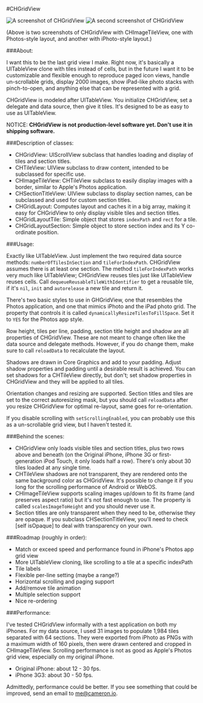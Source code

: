 #CHGridView

![A screenshot of CHGridView](http://cameron.io/files/CHGridView-sizedToGrid.png) ![A second screenshot of CHGridView](http://cameron.io/files/CHGridView-centered.png)

(Above is two screenshots of CHGridView with CHImageTileView, one with Photos-style layout, and another with iPhoto-style layout.)

###About:

I want this to be the last grid view I make. Right now, it's basically a UITableView clone with tiles instead of cells, but in the future I want it to be customizable and flexible enough to reproduce paged icon views, handle un-scrollable grids, display 2000 images, show iPad-like photo stacks with pinch-to-open, and anything else that can be represented with a grid.

CHGridView is modeled after UITableView. You initialize CHGridView, set a delegate and data source, then give it tiles. It's designed to be as easy to use as UITableView.

NOTICE: **CHGridView is not production-level software yet. Don't use it in shipping software.**

###Description of classes:

- CHGridView: UIScrollView subclass that handles loading and display of tiles and section titles.
- CHTileView: UIView subclass to draw content, intended to be subclassed for specific use.
- CHImageTileView: CHTileView subclass to easily display images with a border, similar to Apple's Photos application.
- CHSectionTitleView: UIView subclass to display section names, can be subclassed and used for custom section titles.
- CHGridLayout: Computes layout and caches it in a big array, making it easy for CHGridView to only display visible tiles and section titles.
- CHGridLayoutTile: Simple object that stores `indexPath` and `rect` for a tile.
- CHGridLayoutSection: Simple object to store section index and its Y co-ordinate position.

###Usage:

Exactly like UITableView. Just implement the two required data source methods: `numberOfTilesInSection` and `tileForIndexPath`. CHGridView assumes there is at least one section. The method `tileForIndexPath` works very much like UITableView; CHGridView reuses tiles just like UITableView reuses cells. Call `dequeueReusableTileWithIdentifier` to get a reusable tile, if it's `nil`, `init` and `autorelease` a new tile and return it.

There's two basic styles to use in GHGridView, one that resembles the Photos application, and one that mimics iPhoto and the iPad photo grid. The property that controls it is called `dynamicallyResizeTilesToFillSpace`. Set it to `YES` for the  Photos app style.

Row height, tiles per line, padding, section title height and shadow are all properties of CHGridView. These are not meant to change often like the data source and delegate methods. However, if you do change them, make sure to call `reloadData` to recalculate the layout.

Shadows are drawn in Core Graphics and add to your padding. Adjust shadow properties and padding until a desirable result is achieved. You can set shadows for a CHTileView directly, but don't; set shadow properties in CHGridView and they will be applied to all tiles.

Orientation changes and resizing are supported. Section titles and tiles are set to the correct autoresizing mask, but you should call `reloadData` after you resize CHGridView for optimal re-layout, same goes for re-orientation.

If you disable scrolling with `setScrollingEnabled`, you can probably use this as a un-scrollable grid view, but I haven't tested it.

###Behind the scenes:

- CHGridView only loads visible tiles and section titles, plus two rows above and beneath (on the Original iPhone, iPhone 3G or first-generation iPod Touch, it only loads half a row). There's only about 30 tiles loaded at any single time.
- CHTileView shadows are not transparent, they are rendered onto the same background color as CHGridView. It's possible to change it if you long for the scrolling performance of Android or WebOS.
- CHImageTileView supports scaling images up/down to fit its frame (and preserves aspect ratio) but it's not fast enough to use. The property is called `scalesImageToHeight` and you should never use it.
- Section titles are only transparent when they need to be, otherwise they are opaque. If you subclass CHSectionTitleView, you'll need to check [self isOpaque] to deal with transparency on your own.

###Roadmap (roughly in order):

- Match or exceed speed and performance found in iPhone's Photos app grid view
- More UITableView cloning, like scrolling to a tile at a specific indexPath
- Tile labels
- Flexible per-line setting (maybe a range?)
- Horizontal scrolling and paging support
- Add/remove tile animation
- Multiple selection support
- Nice re-ordering

###Performance:

I've tested CHGridView informally with a test application on both my iPhones. For my data source, I used 31 images to populate 1,984 tiles separated with 64 sections. They were exported from iPhoto as PNGs with a maximum width of 160 pixels, then  were drawn centered and cropped in CHImageTileView. Scrolling performance is not as good as Apple's Photos grid view, especially on my original iPhone.

- Original iPhone: about 12 - 30 fps.
- iPhone 3G3: about 30 - 50 fps.

Admittedly, performance could be better. If you see something that could be improved, send an email to [me@cameron.io](mailto:me@cameron.io).
